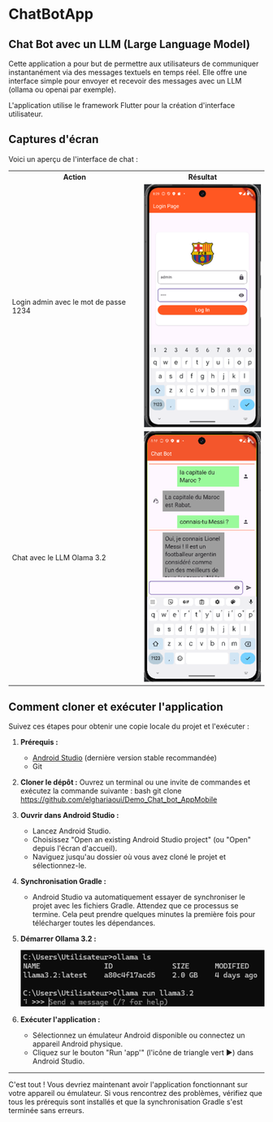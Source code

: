 # ChatBotApp

## Chat Bot avec un LLM (Large Language Model)

Cette application a pour but de permettre aux utilisateurs de communiquer instantanément via des messages textuels en temps réel.
Elle offre une interface simple pour envoyer et recevoir des messages avec un LLM (ollama ou openai par exemple).

L'application utilise le framework Flutter pour la création d'interface utilisateur.

## Captures d'écran

Voici un aperçu de l'interface de chat :

<table>
    <tr>
        <tr>
            <th>Action</th>
            <th>Résultat</th>               
        </tr>
        <tr>
            <td>Login admin avec le mot de passe 1234</td>
            <td><img src="captures/Capture_login.png" alt="Login"></td>
        </tr>
        <tr>
            <td>Chat avec le LLM Olama 3.2</td>
            <td><img src="captures/Capture_chat_Bot.png" alt="Login"></td>
        </tr>
    </tr>
</table>


## Comment cloner et exécuter l'application

Suivez ces étapes pour obtenir une copie locale du projet et l'exécuter :

1.  **Prérequis :**
    *   [Android Studio](https://developer.android.com/studio) (dernière version stable recommandée)
    *   Git

2.  **Cloner le dépôt :**
    Ouvrez un terminal ou une invite de commandes et exécutez la commande suivante :
    bash git clone https://github.com/elghariaoui/Demo_Chat_bot_AppMobile

3.  **Ouvrir dans Android Studio :**
    *   Lancez Android Studio.
    *   Choisissez "Open an existing Android Studio project" (ou "Open" depuis l'écran d'accueil).
    *   Naviguez jusqu'au dossier où vous avez cloné le projet et sélectionnez-le.

4.  **Synchronisation Gradle :**
    *   Android Studio va automatiquement essayer de synchroniser le projet avec les fichiers Gradle. Attendez que ce processus se termine. Cela peut prendre quelques minutes la première fois pour télécharger toutes les dépendances.

5.  **Démarrer Ollama 3.2 :**

    <img src="captures/Capture_Ollama.png" alt="Login">

6.  **Exécuter l'application :**
    *   Sélectionnez un émulateur Android disponible ou connectez un appareil Android physique.
    *   Cliquez sur le bouton "Run 'app'" (l'icône de triangle vert ▶️) dans Android Studio.

---

C'est tout ! Vous devriez maintenant avoir l'application fonctionnant sur votre appareil ou émulateur. Si vous rencontrez des problèmes, vérifiez que tous les prérequis sont installés et que la synchronisation Gradle s'est terminée sans erreurs.
